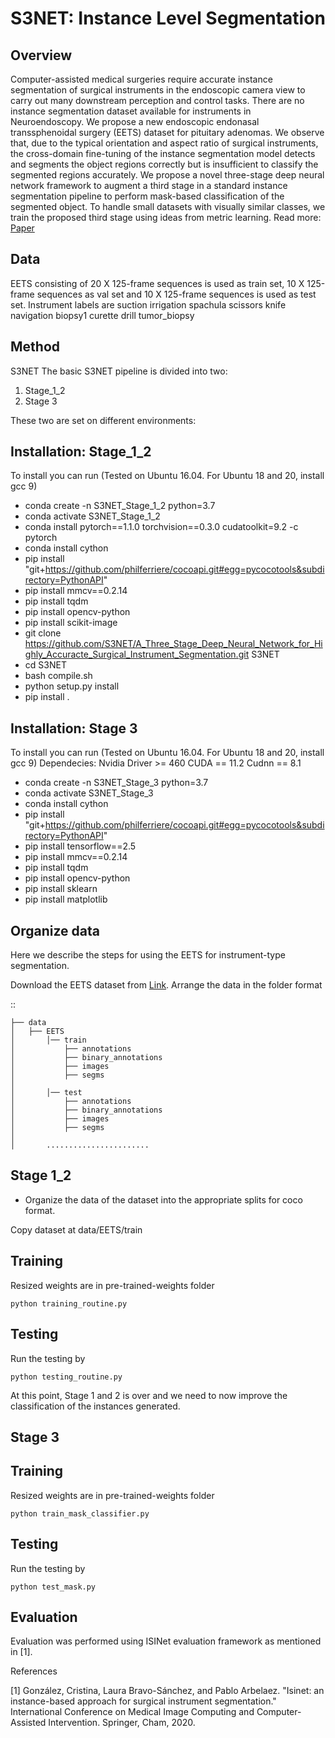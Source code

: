 
S3NET: Instance Level Segmentation
===========================================

Overview
--------
Computer-assisted medical surgeries require accurate instance segmentation of surgical instruments in the endoscopic camera view to carry out many downstream perception and control tasks. There are no instance segmentation dataset available for instruments in Neuroendoscopy. We propose a new endoscopic endonasal transsphenoidal surgery (EETS) dataset for pituitary adenomas. We observe that, due to the typical orientation and aspect ratio of surgical instruments, the cross-domain fine-tuning of the instance segmentation model detects and segments the object regions correctly but is insufficient to classify the segmented regions accurately. 
We propose a novel three-stage deep neural network framework to augment a third stage in a standard instance segmentation pipeline to perform mask-based classification of the segmented object. To handle small datasets with visually similar classes, we train the proposed third stage using ideas from metric learning.
Read more: [Paper]()

Data
----
EETS consisting of 20 X 125-frame sequences is used as train set, 10 X 125-frame sequences as val set and 10 X 125-frame sequences is used as test set.
Instrument labels are 
suction
irrigation
spachula
scissors
knife
navigation
biopsy1
curette
drill
tumor_biopsy


Method
------
S3NET
The basic S3NET pipeline is divided into two:
1) Stage_1_2
3) Stage 3

These two are set on different environments:

Installation: Stage_1_2
------------
To install you can run
(Tested on Ubuntu 16.04. For Ubuntu 18 and 20, install gcc 9)

* conda create -n S3NET_Stage_1_2 python=3.7
* conda activate S3NET_Stage_1_2
* conda install pytorch==1.1.0 torchvision==0.3.0 cudatoolkit=9.2 -c pytorch
* conda install cython
* pip install "git+https://github.com/philferriere/cocoapi.git#egg=pycocotools&subdirectory=PythonAPI"
* pip install mmcv==0.2.14
* pip install tqdm
* pip install opencv-python
* pip install scikit-image
* git clone https://github.com/S3NET/A_Three_Stage_Deep_Neural_Network_for_Highly_Accuracte_Surgical_Instrument_Segmentation.git S3NET
* cd S3NET
* bash compile.sh
* python setup.py install
* pip install .

Installation: Stage 3
------------
To install you can run
(Tested on Ubuntu 16.04. For Ubuntu 18 and 20, install gcc 9)
Dependecies:
Nvidia Driver >= 460
CUDA == 11.2
Cudnn == 8.1

* conda create -n S3NET_Stage_3 python=3.7
* conda activate S3NET_Stage_3
* conda install cython
* pip install "git+https://github.com/philferriere/cocoapi.git#egg=pycocotools&subdirectory=PythonAPI"
* pip install tensorflow==2.5
* pip install mmcv==0.2.14
* pip install tqdm
* pip install opencv-python
* pip install sklearn
* pip install matplotlib


Organize data
----------

Here we describe the steps for using the EETS for instrument-type segmentation.

Download the EETS dataset from [Link](https://drive.google.com/drive/folders/1xWVJ_DcePiy5OFdudWz-Hxy6NWRhjn1m?usp=sharing). Arrange the data in the folder format

::

    ├── data
    │   ├── EETS
    │       │── train
    │           ├── annotations
    │           ├── binary_annotations
    │           ├── images
    │           ├── segms
	│
    │   	│── test
    │           ├── annotations
    │           ├── binary_annotations
    │           ├── images
    │           ├── segms
	│
    │       .......................

		
Stage 1_2
------------------------------

- Organize the data of the dataset into the appropriate splits for coco format.

Copy dataset at data/EETS/train

Training
---------------
Resized weights are in pre-trained-weights folder

``python training_routine.py``

Testing
----------
Run the testing by 

``python testing_routine.py``

At this point, Stage 1 and 2 is over and we need to now improve the classification of the instances generated.

Stage 3
----------

Training
---------------
Resized weights are in pre-trained-weights folder

``python train_mask_classifier.py``

Testing
----------
Run the testing by 

``python test_mask.py``


Evaluation
----------

Evaluation was performed using ISINet evaluation framework as mentioned in [1].


References

[1] González, Cristina, Laura Bravo-Sánchez, and Pablo Arbelaez. "Isinet: an instance-based approach for surgical instrument segmentation." International Conference on Medical Image Computing and Computer-Assisted Intervention. Springer, Cham, 2020.
